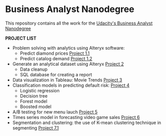 # Business Analyst Nanodegree

This repository contains all the work for the [Udacity's Business Analyst Nanodegree](https://www.udacity.com/course/business-analyst-nanodegree--nd008)

**PROJECT LIST**

+ Problem solving with analytics using Alteryx software:
    + Predict diamond prices [Project 1.1](https://github.com/anthonynguyen3/Business-Analyst/tree/master/Project%201.1%20-%20Predicting%20Diamond%20Prices)
    + Predict catalog demand [Project 1.2](https://github.com/anthonynguyen3/udacity_business_analyst/tree/master/project1.2)
+ Generate an analytical dataset using Alteryx [Project 2](https://github.com/anthonynguyen3/udacity_business_analyst/tree/master/project2)
    + Data cleanup 
    + SQL database for creating a report
+ Data visualization in Tableau: Movie Trends [Project 3](https://github.com/anthonynguyen3/udacity_business_analyst/tree/master/project3) 
+ Classification models in predicting default risk: [Project 4](https://github.com/anthonynguyen3/udacity_business_analyst/tree/master/project4)
    + Logistic regression 
    + Decision tree
    + Forest model 
    + Boosted model 
+ A/B testing for new menu lauch [Project 5](https://github.com/anthonynguyen3/udacity_business_analyst/tree/master/project5)
+ Times series model in forecasting video game sales [Project 6](https://github.com/anthonynguyen3/udacity_business_analyst/tree/master/project6)
+ Segmentation and clustering: the use of K-mean clustering technique in segmenting [Project 7.1](https://github.com/anthonynguyen3/udacity_business_analyst/tree/master/project7)
